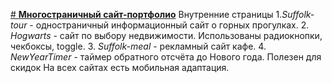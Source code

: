 [# **Многостраничный сайт-портфолио**](https://smartok5.github.io/project1/)
Внутренние страницы
1.*Suffolk-tour* - одностраничный информационный сайт о горных прогулках.
2. *Hogwarts* - сайт по выбору недвижимости. Использованы радиокнопки, чекбоксы, toggle.
3. *Suffolk-meal* - рекламный сайт кафе.
4. *NewYearTimer* - таймер обратного отсчёта до Нового года. Полезен для скидок
На всех сайтах есть мобильная адаптация.
